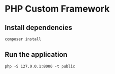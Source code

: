 # PHP Custom Framework

## Install dependencies

`composer install`

## Run the application

`php -S 127.0.0.1:8000 -t public`
